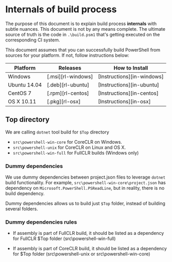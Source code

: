 Internals of build process
=========================================

The purpose of this document is to explain build process **internals** with subtle nuances. 
This document is not by any means complete.
The ultimate source of truth is the code in `.\build.psm1` that's getting executed on the corresponding CI system.

This document assumes that you can successfully build PowerShell from sources for your platform. If not, follow instructions below:

| Platform     | Releases           | How to Install                 |
|--------------|--------------------|--------------------------------|
| Windows      | [.msi][rl-windows] | [Instructions][in-windows] |
| Ubuntu 14.04 | [.deb][rl-ubuntu]  | [Instructions][in-ubuntu]  |
| CentOS 7     | [.rpm][rl-centos]  | [Instructions][in-centos]  |
| OS X 10.11   | [.pkg][rl-osx]     | [Instructions][in-osx]     |


Top directory
-----------

We are calling `dotnet` tool build for `$Top` directory

- `src\powershell-win-core` for CoreCLR on Windows.
- `src\powershell-unix` for CoreCLR on Linux and OS X.
- `src\powershell-win-full` for FullCLR builds (Windows only)

### Dummy dependencies

We use dummy dependencies between project.json files to leverage `dotnet` build functionality.
For example, `src\powershell-win-core\project.json` has dependency on `Microsoft.PowerShell.PSReadLine`,
but in reality, there is no build dependency.

Dummy dependencies allows us to build just `$Top` folder, instead of building several folders.

### Dummy dependencies rules

* If assembly is part of FullCLR build,
it should be listed as a dependency for FullCLR $Top folder (src\powershell-win-full)

* If assembly is part of CoreCLR build,
it should be listed as a dependency for $Top folder (src\powershell-unix or src\powershell-win-core)
